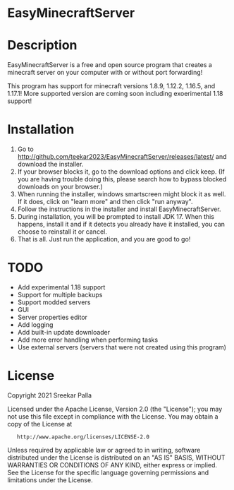 # EasyMinecraftServer

# Description
EasyMinecraftServer is a free and open source program that creates a minecraft server on your computer with or without port forwarding!

This program has support for minecraft versions 1.8.9, 1.12.2, 1.16.5, and 1.17.1! More supported version are coming soon including exoerimental 1.18 support!

# Installation
1. Go to http://github.com/teekar2023/EasyMinecraftServer/releases/latest/ and download the installer.
2. If your browser blocks it, go to the download options and click keep. (If you are having trouble doing this, please search how to bypass blocked downloads on your browser.)
3. When running the installer, windows smartscreen might block it as well. If it does, click on "learn more" and then click "run anyway".
4. Follow the instructions in the installer and install EasyMinecraftServer.
5. During installation, you will be prompted to install JDK 17. When this happens, install it and if it detects you already have it installed, you can choose to reinstall it or cancel.
6. That is all. Just run the application, and you are good to go!

# TODO
* Add experimental 1.18 support
* Support for multiple backups
* Support modded servers
* GUI
* Server properties editor
* Add logging
* Add built-in update downloader
* Add more error handling when performing tasks
* Use external servers (servers that were not created using this program)

# License
Copyright 2021 Sreekar Palla

   Licensed under the Apache License, Version 2.0 (the "License");
   you may not use this file except in compliance with the License.
   You may obtain a copy of the License at

       http://www.apache.org/licenses/LICENSE-2.0

   Unless required by applicable law or agreed to in writing, software
   distributed under the License is distributed on an "AS IS" BASIS,
   WITHOUT WARRANTIES OR CONDITIONS OF ANY KIND, either express or implied.
   See the License for the specific language governing permissions and
   limitations under the License.